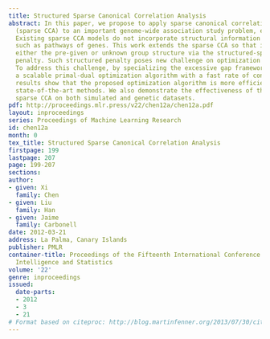```yaml
---
title: Structured Sparse Canonical Correlation Analysis
abstract: In this paper, we propose to apply sparse canonical correlation analysis
  (sparse CCA) to an important genome-wide association study problem, eQTL mapping.
  Existing sparse CCA models do not incorporate structural information among variables
  such as pathways of genes. This work extends the sparse CCA so that it could exploit
  either the pre-given or unknown group structure via the structured-sparsity-inducing
  penalty. Such structured penalty poses new challenge on optimization techniques.
  To address this challenge, by specializing the excessive gap framework, we develop
  a scalable primal-dual optimization algorithm with a fast rate of convergence. Empirical
  results show that the proposed optimization algorithm is more efficient than existing
  state-of-the-art methods. We also demonstrate the effectiveness of the structured
  sparse CCA on both simulated and genetic datasets.
pdf: http://proceedings.mlr.press/v22/chen12a/chen12a.pdf
layout: inproceedings
series: Proceedings of Machine Learning Research
id: chen12a
month: 0
tex_title: Structured Sparse Canonical Correlation Analysis
firstpage: 199
lastpage: 207
page: 199-207
sections: 
author:
- given: Xi
  family: Chen
- given: Liu
  family: Han
- given: Jaime
  family: Carbonell
date: 2012-03-21
address: La Palma, Canary Islands
publisher: PMLR
container-title: Proceedings of the Fifteenth International Conference on Artificial
  Intelligence and Statistics
volume: '22'
genre: inproceedings
issued:
  date-parts:
  - 2012
  - 3
  - 21
# Format based on citeproc: http://blog.martinfenner.org/2013/07/30/citeproc-yaml-for-bibliographies/
---
```

